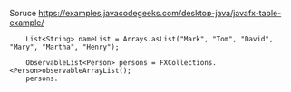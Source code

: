 
Soruce https://examples.javacodegeeks.com/desktop-java/javafx-table-example/


		List<String> nameList = Arrays.asList("Mark", "Tom", "David", "Mary", "Martha", "Henry");

		ObservableList<Person> persons = FXCollections.<Person>observableArrayList();
		persons.